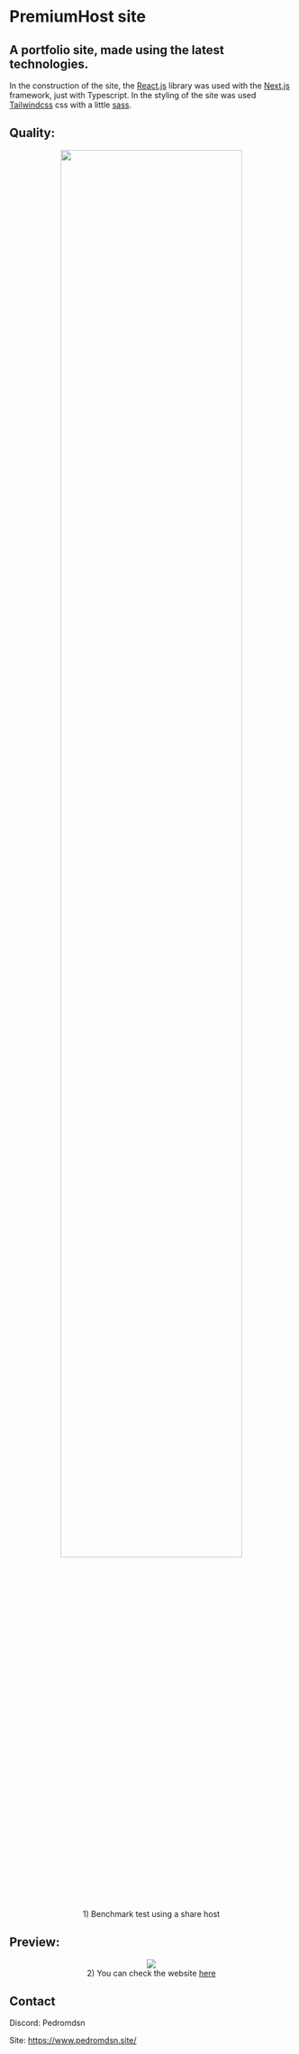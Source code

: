 # PremiumHost site

## A portfolio site, made using the latest technologies.

In the construction of the site, the [React.js](https://reactjs.org/) library was used with the [Next.js](https://nextjs.org/) framework, just with Typescript.
In the styling of the site was used [Tailwindcss](https://tailwindcss.com/) css with a little [sass](https://sass-lang.com/).

## Quality:

<div align="center">
<img width="80%" src="https://cdn.discordapp.com/attachments/657744571395997719/874768185688211546/unknown.png">
<br>
 1) Benchmark test using a share host
</div>

## Preview:

<div align="center">
<img src="https://cdn.discordapp.com/attachments/657744571395997719/874768852137947208/unknown.png">
<br>
2) You can check the website <a href="https://premium.cocoblanco.fun/">here</a>
</div>

## Contact

Discord: Pedromdsn

Site: https://www.pedromdsn.site/
